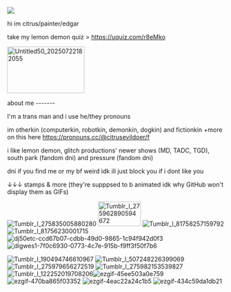![](https://i.ibb.co/SNfjsnF/beef-bastard-sun-thing-guy-1.png)

hi im citrus/painter/edgar

take my lemon demon quiz > https://uquiz.com/r8eMko

<img width="179" height="108" alt="Untitled50_20250722182055" src="https://github.com/user-attachments/assets/2764233e-fc6b-4882-ad33-98bb3dc222c6" />


about me -------

I'm a trans man and i use he/they pronouns

im otherkin (computerkin, robotkin, demonkin, dogkin) and fictionkin
+more on this here https://pronouns.cc/@citrusevildoer/f

i like lemon demon, glitch productions' newer shows (MD, TADC, TGD), south park (fandom dni) and pressure (fandom dni)

dni if you find me or my bf weird idk ill just block you if i dont like you

↓↓↓ stamps & more (they're supppsed to b animated idk why GitHub won't display them as GIFs)


![Tumblr_l_275835005880280](https://github.com/user-attachments/assets/a2cf9f3f-24d5-47fb-afd5-bb01cb1db982)
<img width="99" height="57" alt="Tumblr_l_275962890594672" src="https://github.com/user-attachments/assets/7ab71ecf-9eff-4045-b15d-5d00c005455d" />
![Tumblr_l_81758257159792](https://github.com/user-attachments/assets/437992fb-49dc-4648-a323-a9534f7ddbd7)
![Tumblr_l_81756230001715](https://github.com/user-attachments/assets/297fb4a2-43df-468c-b38d-079c7ce8acae)
![dj50etc-ccd67b07-cdbb-49d0-9865-1c94f942d0f3](https://github.com/user-attachments/assets/8c66597c-644f-4391-bc7c-4dab06b0717a)
![digwes1-7f0c6930-0773-4c7e-915b-f9ff3f50f7b6](https://github.com/user-attachments/assets/87d80787-b5a5-469d-b6e6-221ed3741141)


![Tumblr_l_190494746610967](https://github.com/user-attachments/assets/a20c4556-e6a2-426b-90e2-7eb4697d1831)
![Tumblr_l_507248226399069](https://github.com/user-attachments/assets/6f4f8ecf-2546-4762-8e3d-4858ad305ab1)
![Tumblr_l_275979656272519](https://github.com/user-attachments/assets/e139f108-9505-4a88-a5cf-23819fdabf0d)
![Tumblr_l_275982153539827](https://github.com/user-attachments/assets/4ec6f969-e2ae-4349-9f62-3cb9364acecf)
![Tumblr_l_122252019708206](https://github.com/user-attachments/assets/db522e2e-89c4-44c8-89b3-c34a30d4b10e)![ezgif-45ee503a0e759](https://github.com/user-attachments/assets/90be8a68-81c9-41a9-a4cc-0c4e9aaba361)
![ezgif-470ba865f03352](https://github.com/user-attachments/assets/76706d17-437e-46e7-b3b9-fa1a3268d274)
![ezgif-4eac22a24c1b5](https://github.com/user-attachments/assets/27f36f80-294c-45db-8e4a-07fa09957d7f)
![ezgif-434c59da1db21](https://github.com/user-attachments/assets/4e66660e-069a-4199-9895-7777aa4906bb)

